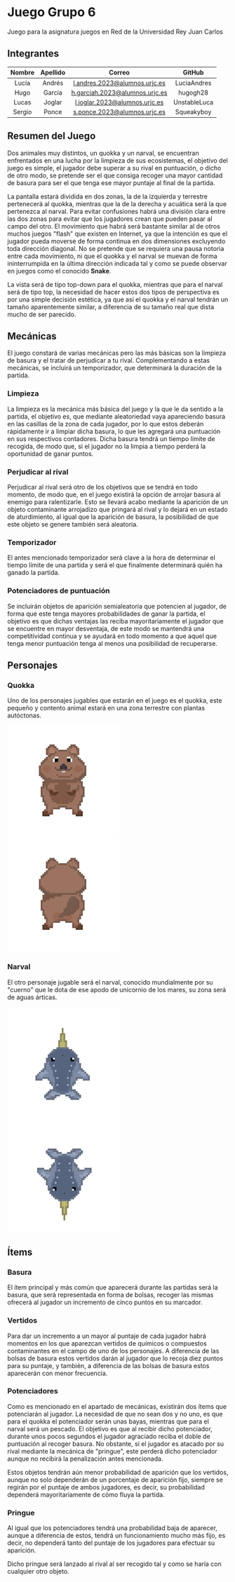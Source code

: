# Juego Grupo 6
Juego para la asignatura juegos en Red de la Universidad Rey Juan Carlos

## Integrantes
|   Nombre  | Apellido |              Correo              | GitHub         |
|:---------:|:--------:|:--------------------------------:|:--------------:|
| Lucía     | Andrés   | l.andres.2023@alumnos.urjc.es    | LuciaAndres    |
| Hugo      | García   | h.garciah.2023@alumnos.urjc.es   | hugogh28       |
| Lucas     | Joglar   | l.joglar.2023@alumnos.urjc.es    | UnstableLuca   |
| Sergio    | Ponce    | s.ponce.2023@alumnos.urjc.es     | Squeakyboy     |


## Resumen del Juego
Dos animales muy distintos, un quokka y un narval, se encuentran enfrentados en una lucha por la limpieza de sus ecosistemas, el objetivo del juego es simple, el jugador debe superar a su rival en puntuación, o dicho de otro modo, se pretende ser el que consiga recoger una mayor cantidad de basura para ser el que tenga ese mayor puntaje al final de la partida.

La pantalla estará dividida en dos zonas, la de la izquierda y terrestre pertenecerá al quokka, mientras que la de la derecha y acuática será la que pertenezca al narval. Para evitar confusiones habrá una división clara entre las dos zonas para evitar que los jugadores crean que pueden pasar al campo del otro. El movimiento que habrá será bastante similar al de otros muchos juegos "flash" que existen en Internet, ya que la intención es que el jugador pueda moverse de forma continua en dos dimensiones excluyendo toda dirección diagonal. No se pretende que se requiera una pausa notoria entre cada movimiento, ni que el quokka y el narval se muevan de forma ininterrumpida en la última dirección indicada tal y como se puede observar en juegos como el conocido **Snake**.

La vista será de tipo top-down para el quokka, mientras que para el narval será de tipo top, la necesidad de hacer estos dos tipos de perspectiva es por una simple decisión estética, ya que así el quokka y el narval tendrán un tamaño aparentemente similar, a diferencia de su tamaño real que dista mucho de ser parecido.
## Mecánicas
El juego constará de varias mecánicas pero las más básicas son la limpieza de basura y el tratar de perjudicar a tu rival. Complementando a estas mecánicas, se incluirá un temporizador, que determinará la duración de la partida.

### Limpieza
La limpieza es la mecánica más básica del juego y la que le da sentido a la partida, el objetivo es, que mediante aleatoriedad vaya apareciendo basura en las casillas de la zona de cada jugador, por lo que estos deberán rápidamente ir a limpiar dicha basura, lo que les agregará una puntuación en sus respectivos contadores. Dicha basura tendrá un tiempo límite de recogida, de modo que, si el jugador no la limpia a tiempo perderá la oportunidad de ganar puntos.

### Perjudicar al rival
Perjudicar al rival será otro de los objetivos que se tendrá en todo momento, de modo que, en el juego existirá la opción de arrojar basura al enemigo para ralentizarle. Esto se llevará acabo mediante la aparición de un objeto contaminante arrojadizo que pringará al rival y lo dejará en un estado de aturdimiento, al igual que la aparición de basura, la posibilidad de que este objeto se genere también será aleatoria.

### Temporizador
El antes mencionado temporizador será clave a la hora de determinar el tiempo límite de una partida y será el que finalmente determinará quién ha ganado la partida.

### Potenciadores de puntuación
Se incluirán objetos de aparición semialeatoria que potencien al jugador, de forma que este tenga mayores probabilidades de ganar la partida, el objetivo es que dichas ventajas las reciba mayoritariamente el jugador que se encuentre en mayor desventaja, de este modo se mantendrá una competitividad continua y se ayudará en todo momento a que aquel que tenga menor puntuación tenga al menos una posibilidad de recuperarse.

## Personajes

### Quokka
Uno de los personajes jugables que estarán en el juego es el quokka, este pequeño y contento animal estará en una zona terrestre con plantas autóctonas. 

<img src="./Imagenes/quokka_front_view.png" width=256 height=256>
<img src="./Imagenes/quokka_back_view.png" width=256 height=256>

### Narval
El otro personaje jugable será el narval, conocido mundialmente por su "cuerno" que le dota de ese apodo de unicornio de los mares, su zona será de aguas árticas.

<img src="./Imagenes/narval_top_view.png" width=256 height=256>
<img src="./Imagenes/narval_down_view.png" width=256 height=256>

## Ítems

### Basura
El ítem principal y más común que aparecerá durante las partidas será la basura, que será representada en forma de bolsas, recoger las mismas ofrecerá al jugador un incremento de cinco puntos en su marcador.

### Vertidos
Para dar un incremento a un mayor al puntaje de cada jugador habrá momentos en los que aparezcan vertidos de químicos o compuestos contaminantes en el campo de uno de los personajes. A diferencia de las bolsas de basura estos vertidos darán al jugador que lo recoja diez puntos para su puntaje, y también, a diferencia de las bolsas de basura estos aparecerán con menor frecuencia.

### Potenciadores
Como es mencionado en el apartado de mecánicas, existirán dos ítems que potenciarán al jugador. La necesidad de que no sean dos y no uno, es que para el quokka el potenciador serán unas bayas, mientras que para el narval será un pescado. El objetivo es que al recibir dicho potenciador, durante unos pocos segundos el jugador agraciado reciba el doble de puntuación al recoger basura. No obstante, si el jugador es atacado por su rival mediante la mecánica de "pringue", este perderá dicho potenciador aunque no recibirá la penalización antes mencionada.

Estos objetos tendrán aún menor probabilidad de aparición que los vertidos, aunque no solo dependerán de un porcentaje de aparición fijo, siempre se regirán por el puntaje de ambos jugadores, es decir, su probabilidad dependerá mayoritariamente de cómo fluya la partida.

### Pringue
Al igual que los potenciadores tendrá una probabilidad baja de aparecer, aunque a diferencia de estos, tendrá un funcionamiento mucho más fijo, es decir, no dependerá tanto del puntaje de los jugadores para efectuar su aparición.

Dicho pringue será lanzado al rival al ser recogido tal y como se haría con cualquier otro objeto.
